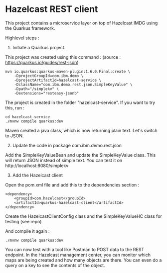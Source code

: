 Hazelcast REST client
=====================
This project contains a microservice layer on top of Hazelcast IMDG using the Quarkus framework.

Highlevel steps :

1. Initiate a Quarkus project.

This project was created using this command :
(source : https://quarkus.io/guides/rest-json)

```
mvn io.quarkus:quarkus-maven-plugin:1.6.0.Final:create \
    -DprojectGroupId=com.ibm.demo \
    -DprojectArtifactId=hazelcast-service \
    -DclassName="com.ibm.demo.rest.json.SimpleKeyValue" \
    -Dpath="/simplekv" \
    -Dextensions="resteasy-jsonb"
```

The project is created in the folder "hazelcast-service".
If you want to try this, run :

```
cd hazelcast-service
./mvnw compile quarkus:dev
```

Maven created a java class, which is now returning plain text.
Let's switch to JSON.

2. Update the code in package com.ibm.demo.rest.json

Add the SimpleKeyValueBean and update the SimpleKeyValue class.
This will return JSON instead of simple text.
You can test it on http://localhost:8080/simplekv

3. Add the Hazelcast client

Open the pom.xml file and add this to the dependencies section :

```
<dependency>
    <groupId>com.hazelcast</groupId>
    <artifactId>quarkus-hazelcast-client</artifactId>
</dependency>
```

Create the HazelcastClientConfig class and the SimpleKeyValueHC class for testing (see repo)

And compile it again :

```
./mvnw compile quarkus:dev
```

You can now test with a tool like Postman to POST data to the REST endpoint.
In the Hazelcast management center, you can monitor which maps are being created and how many objects are there. You can even do a query on a key to see the contents of the object.
